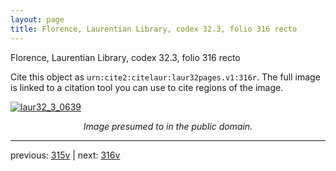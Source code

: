 ```yaml
---
layout: page
title: Florence, Laurentian Library, codex 32.3, folio 316 recto
---
```


Florence, Laurentian Library, codex 32.3, folio 316 recto

Cite this object as `urn:cite2:citelaur:laur32pages.v1:316r`.  The full image is linked to a citation tool you can use to cite regions of the image.

[![laur32_3_0639](http://www.homermultitext.org/iipsrv?IIIF=/project/homer/pyramidal/deepzoom/citelaur/laur32imgs/v1/laur32_3_0639.tif/full/800,/0/default.jpg)](http://www.homermultitext.org/ict2/?urn=urn:cite2:citelaur:laur32imgs.v1:laur32_3_0639) 

<p style="text-align: center; font-style: italic;">Image presumed to in the public domain.</p>

---

previous: [315v](../315v/) | next: [316v](../316v/)